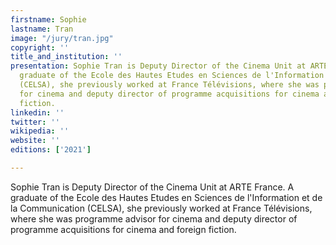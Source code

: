 ```yaml
---
firstname: Sophie
lastname: Tran
image: "/jury/tran.jpg"
copyright: ''
title_and_institution: ''
presentation: Sophie Tran is Deputy Director of the Cinema Unit at ARTE France. A
  graduate of the Ecole des Hautes Etudes en Sciences de l'Information et de la Communication
  (CELSA), she previously worked at France Télévisions, where she was programme advisor
  for cinema and deputy director of programme acquisitions for cinema and foreign
  fiction.
linkedin: ''
twitter: ''
wikipedia: ''
website: ''
editions: ['2021']

---
```

Sophie Tran is Deputy Director of the Cinema Unit at ARTE France. A graduate of the Ecole des Hautes Etudes en Sciences de l'Information et de la Communication (CELSA), she previously worked at France Télévisions, where she was programme advisor for cinema and deputy director of programme acquisitions for cinema and foreign fiction.